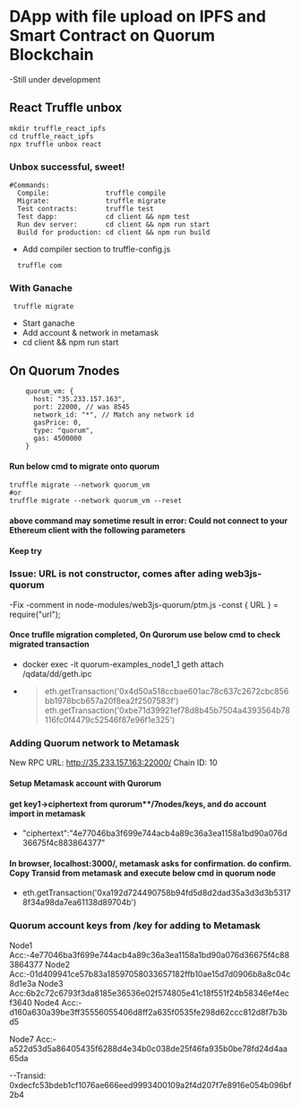 # DApp with file upload on IPFS and Smart Contract on Quorum Blockchain

-Still under development

## React Truffle unbox

```
mkdir truffle_react_ipfs
cd truffle_react_ipfs
npx truffle unbox react
```

### Unbox successful, sweet!

```
#Commands:
  Compile:              truffle compile
  Migrate:              truffle migrate
  Test contracts:       truffle test
  Test dapp:            cd client && npm test
  Run dev server:       cd client && npm run start
  Build for production: cd client && npm run build
```

- Add compiler section to truffle-config.js

```
  truffle com
```

### With Ganache

```
 truffle migrate
```

- Start ganache
- Add account & network in metamask
- cd client && npm run start

## On Quorum 7nodes

```
    quorum_vm: {
      host: "35.233.157.163",
      port: 22000, // was 8545
      network_id: "*", // Match any network id
      gasPrice: 0,
      type: "quorum",
      gas: 4500000
    }
```

#### Run below cmd to migrate onto quorum

```
truffle migrate --network quorum_vm
#or
truffle migrate --network quorum_vm --reset
```

#### above command may sometime result in error: Could not connect to your Ethereum client with the following parameters

#### Keep try

### Issue: URL is not constructor, comes after ading web3js-quorum

-Fix
-comment in node-modules/web3js-quorum/ptm.js
-const { URL } = require("url");

#### Once truflle migration completed, On Qurorum use below cmd to check migrated transaction

- docker exec -it quorum-examples_node1_1 geth attach /qdata/dd/geth.ipc
- > eth.getTransaction('0x4d50a518ccbae601ac78c637c2672cbc856bb1978bcb657a20f8ea2f2507583f')
  > eth.getTransaction('0xbe71d39921ef78d8b45b7504a4393564b78116fc0f4479c52546f87e96f1e325')

### Adding Quorum network to Metamask

New RPC URL: http://35.233.157.163:22000/
Chain ID: 10

#### Setup Metamask account with Qurorum

#### get key1->ciphertext from qurorum\*\*/7nodes/keys, and do account import in metamask

- "ciphertext":"4e77046ba3f699e744acb4a89c36a3ea1158a1bd90a076d36675f4c883864377"

#### In browser, localhost:3000/, metamask asks for confirmation. do confirm. Copy Transid from metamask and execute below cmd in quorum node

- eth.getTransaction('0xa192d724490758b94fd5d8d2dad35a3d3d3b53178f34a98da7ea61138d89704b')

### Quorum account keys from /key for adding to Metamask

Node1 Acc:-4e77046ba3f699e744acb4a89c36a3ea1158a1bd90a076d36675f4c883864377
Node2 Acc:-01d409941ce57b83a18597058033657182ffb10ae15d7d0906b8a8c04c8d1e3a
Node3 Acc:6b2c72c6793f3da8185e36536e02f574805e41c18f551f24b58346ef4ecf3640
Node4 Acc:-d160a630a39be3ff35556055406d8ff2a635f0535fe298d62ccc812d8f7b3bd5

Node7 Acc:-a522d53d5a86405435f6288d4e34b0c038de25f46fa935b0be78fd24d4aa65da

--Transid:
0xdecfc53bdeb1cf1076ae666eed9993400109a2f4d207f7e8916e054b096bf2b4
